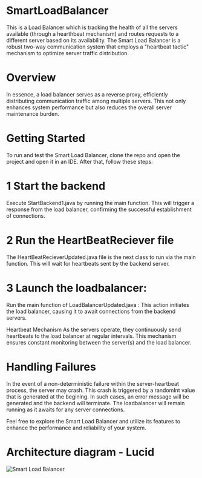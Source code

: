 # SmartLoadBalancer

This is a Load Balancer which is tracking the health of all the servers available (through a hearthbeat mechanism) and routes requests to a different server based on its availability.
The Smart Load Balancer is a robust two-way communication system that employs a "heartbeat tactic" mechanism to optimize server traffic distribution.

# Overview

In essence, a load balancer serves as a reverse proxy, efficiently distributing communication traffic among multiple servers. This not only enhances system performance but also reduces the overall server maintenance burden.

# Getting Started

To run and test the Smart Load Balancer, clone the repo and open the project and open it in an IDE. After that, follow these steps:

# 1 Start the backend 
Execute StartBackend1.java by running the main function. This will trigger a response from the load balancer, confirming the successful establishment of connections.

# 2 Run the HeartBeatReciever file
The HeartBeatRecieverUpdated.java file is the next class to run via the main function. This will wait for heartbeats sent by the backend server.

# 3 Launch the loadbalancer:
Run the main function of LoadBalancerUpdated.java : This action initiates the load balancer, causing it to await connections from the backend servers.

Heartbeat Mechanism
As the servers operate, they continuously send heartbeats to the load balancer at regular intervals. This mechanism ensures constant monitoring between the server(s) and the load balancer.

# Handling Failures

In the event of a non-deterministic failure within the server-heartbeat process, the server may crash. This crash is triggered by a randomInt value that is generated at the begining. In such cases, an error message will be generated and the backend will terminate. The loadbalancer will remain running as it awaits for any server connections.

Feel free to explore the Smart Load Balancer and utilize its features to enhance the performance and reliability of your system.

# Architecture diagram - Lucid

![Smart Load Balancer](https://github.com/summahto/SmartLoadBalancer/assets/114707851/4e1fa7b3-2e68-41f2-80f9-d6b18ea0bd75)

